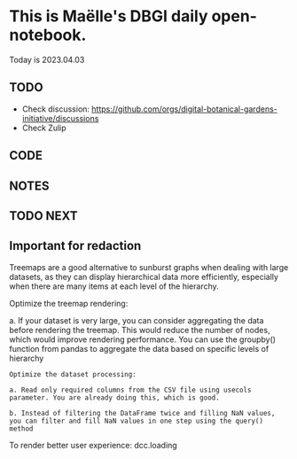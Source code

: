 

# This is Maëlle's DBGI daily open-notebook.

Today is 2023.04.03


## TODO

- Check discussion: https://github.com/orgs/digital-botanical-gardens-initiative/discussions
- Check Zulip

## CODE

## NOTES

## TODO NEXT



## Important for redaction

Treemaps are a good alternative to sunburst graphs when dealing with large datasets, as they can display hierarchical data more efficiently, especially when there are many items at each level of the hierarchy.

  Optimize the treemap rendering:

  a. If your dataset is very large, you can consider aggregating the data before rendering the treemap. This would reduce the number of nodes, which would improve rendering performance. You can use the groupby() function from pandas to aggregate the data based on specific levels of hierarchy


    Optimize the dataset processing:

    a. Read only required columns from the CSV file using usecols parameter. You are already doing this, which is good.

    b. Instead of filtering the DataFrame twice and filling NaN values, you can filter and fill NaN values in one step using the query() method

  
To render better user experience: dcc.loading